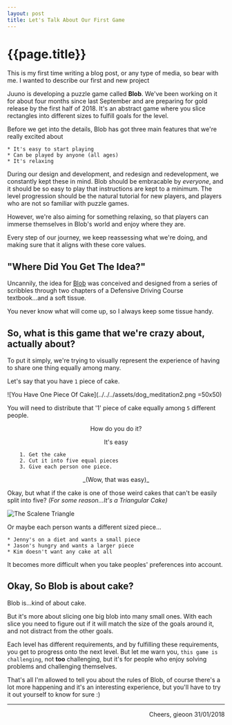 ```yaml
---
layout: post
title: Let's Talk About Our First Game
---
```


# {{page.title}}

This is my first time writing a blog post, or any type of media, so bear with me.  I wanted to describe our first and new project

Juuno is developing a puzzle game called **Blob**. We've been working on it for about four months since last September and are preparing for gold release by the first half of 2018. It's an abstract game where you slice rectangles into different sizes to fulfill goals for the level.

Before we get into the details, Blob has got three main features that we're really excited about

	* It's easy to start playing
	* Can be played by anyone (all ages)
	* It's relaxing 

During our design and development, and redesign and redevelopment, we constantly kept these in mind. Blob should be embracable by _everyone_, and it should be so easy to play that instructions are kept to a minimum. The level progression should be the natural tutorial for new players, and players who are not so familiar with puzzle games.

However, we're also aiming for something relaxing, so that players can immerse themselves in Blob's world and enjoy where they are.

Every step of our journey, we keep reassessing what we're doing, and making sure that it aligns with these core values.

## "Where Did You Get The Idea?"

Uncannily, the idea for [Blob](http://www.juuno.com/blob) was conceived and designed from a series of scribbles through two chapters of a Defensive Driving Course textbook...and a soft tissue. 

You never know what will come up, so I always keep some tissue handy.

## So, what is this game that we're crazy about, actually about?

To put it simply, we're trying to visually represent the experience of having to share one thing equally among many. 

Let's say that you have `1` piece of cake. 

![You Have One Piece Of Cake](../../../assets/dog_meditation2.png =50x50)

You will need to distribute that '1' piece of cake equally among `5` different people. 
<center>How do you do it?

It's easy</center>

		1. Get the cake
		2. Cut it into five equal pieces
		3. Give each person one piece. 

<center>
		_(Wow, that was easy)_
</center>

Okay, but what if the cake is one of those weird cakes that can't be easily split into five? _(For some reason...It's a Triangular Cake)_

![The Scalene Triangle](../../../assets/scalene_triangle2.png)

Or maybe each person wants a different sized piece...

	* Jenny's on a diet and wants a small piece
	* Jason's hungry and wants a larger piece
	* Kim doesn't want any cake at all

It becomes more difficult when you take peoples' preferences into account.

## Okay, So Blob is about cake?

Blob is...kind of about cake.

But it's more about slicing one big blob into many small ones. With each slice you need to figure out if it will match the size of the goals around it, and not distract from the other goals.

Each level has different requirements, and by fulfilling these requirements, you get to progress onto the next level. But let me warn you, `this game is challenging`, not __too__ challenging, but it's for people who enjoy solving problems and challenging themselves. 

That's all I'm allowed to tell you about the rules of Blob, of course there's a lot more happening and it's an interesting experience, but you'll have to try it out yourself to know for sure :)

---
<div style="text-align: right">
Cheers, gieoon 31/01/2018
</div>





